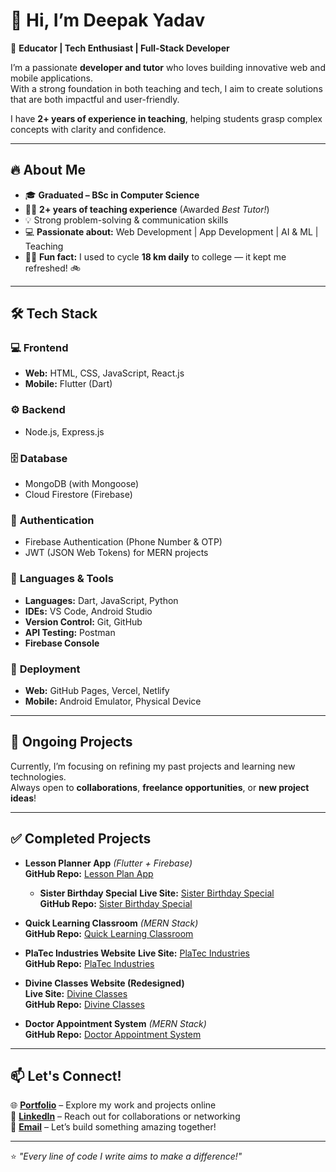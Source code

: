 # 👋 Hi, I’m Deepak Yadav

🚀 **Educator | Tech Enthusiast | Full-Stack Developer**

I’m a passionate **developer and tutor** who loves building innovative web and mobile applications.  
With a strong foundation in both teaching and tech, I aim to create solutions that are both impactful and user-friendly.

I have **2+ years of experience in teaching**, helping students grasp complex concepts with clarity and confidence.

---

## 🔥 About Me

- 🎓 **Graduated – BSc in Computer Science**
- 👨‍🏫 **2+ years of teaching experience** (Awarded *Best Tutor!*)
- 💡 Strong problem-solving & communication skills
- 💻 **Passionate about:** Web Development | App Development | AI & ML | Teaching
- 🚴‍♂️ **Fun fact:** I used to cycle **18 km daily** to college — it kept me refreshed! 🚲
---

## 🛠️ Tech Stack

### 💻 **Frontend**
- **Web:** HTML, CSS, JavaScript, React.js  
- **Mobile:** Flutter (Dart)

### ⚙️ **Backend**
- Node.js, Express.js

### 🗄️ **Database**
- MongoDB (with Mongoose)  
- Cloud Firestore (Firebase)

### 🔐 **Authentication**
- Firebase Authentication (Phone Number & OTP)  
- JWT (JSON Web Tokens) for MERN projects

### 🧰 **Languages & Tools**
- **Languages:** Dart, JavaScript, Python  
- **IDEs:** VS Code, Android Studio  
- **Version Control:** Git, GitHub  
- **API Testing:** Postman  
- **Firebase Console**

### 🚀 **Deployment**
- **Web:** GitHub Pages, Vercel, Netlify 
- **Mobile:** Android Emulator, Physical Device

---


## 🚧 Ongoing Projects

Currently, I’m focusing on refining my past projects and learning new technologies.  
Always open to **collaborations**, **freelance opportunities**, or **new project ideas**!

---

## ✅ Completed Projects

- **Lesson Planner App** *(Flutter + Firebase)*   
  **GitHub Repo:** [Lesson Plan App](https://github.com/TheCodeByDeepak/LessonPlan)

  - **Sister Birthday Special** 
  **Live Site:** [Sister Birthday Special](https://github.com/TheCodeByDeepak/SisterBirthdaySpecial)  
  **GitHub Repo:** [Sister Birthday Special](https://thecodebydeepak.github.io/SisterBirthdaySpecial)

- **Quick Learning Classroom** *(MERN Stack)*  
  **GitHub Repo:** [Quick Learning Classroom](https://github.com/thecodebydeepak/QuickLearningClassroom)

- **PlaTec Industries Website** 
  **Live Site:** [PlaTec Industries](https://thecodebydeepak.github.io/PlaTecIndustries/)  
  **GitHub Repo:** [PlaTec Industries](https://github.com/thecodebydeepak/PlaTecIndustries)

- **Divine Classes Website (Redesigned)**  
  **Live Site:** [Divine Classes](https://thecodebydeepak.github.io/DivineClasses/)  
  **GitHub Repo:** [Divine Classes](https://github.com/thecodebydeepak/DivineClasses)

- **Doctor Appointment System** *(MERN Stack)*  
  **GitHub Repo:** [Doctor Appointment System](https://github.com/thecodebydeepak/DoctorAppointmentSystem)

---

## 📫 Let's Connect!

🌐 **[Portfolio](https://thecodebydeepak.github.io/)** – Explore my work and projects online  
🔗 **[LinkedIn](https://www.linkedin.com/in/thecodebydeepak)** – Reach out for collaborations or networking  
📧 **[Email](mailto:thecodebydeepak@gmail.com)** – Let’s build something amazing together!

---

⭐ *"Every line of code I write aims to make a difference!"*
